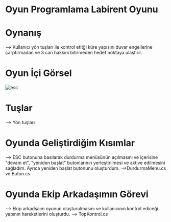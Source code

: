 # Oyun Programlama Labirent Oyunu

# Oynanış
--> Kullanıcı yön tuşları ile kontrol etitği küre yapısını duvar engellerine çarptırmadan ve 3 can hakkını bitirmeden hedef noktaya ulaştırır.

# Oyun İçi Görsel

![esc](https://user-images.githubusercontent.com/56195071/204586249-d1e81a97-3b1e-40ce-a1c4-81a4d5ddf174.png)

# Tuşlar
--> Yön tuşları

# Oyunda Geliştirdiğim Kısımlar
--> ESC butonuna basılarak durdurma menüsünün açılmasını ve içerisine "devam et", "yeniden başlat" butonlarının yerleştirilmesi ve aktive edilmesini sağladım. Ayrıca yeniden başlat butonunu oluşturdum.
-->DurdurmaMenu.cs ve Buton.cs

# Oyunda Ekip Arkadaşımın Görevi
--> Ekip arkadşaım oyunun oluşturulmasını ve kullanıcının kontrol ediceği yapının hareketlerini oluşturdu.
--> TopKontrol.cs
